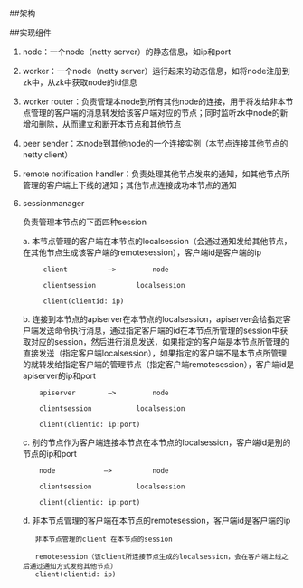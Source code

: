 ##架构


##实现组件
1. node：一个node（netty server）的静态信息，如ip和port
2. worker：一个node（netty server）运行起来的动态信息，如将node注册到zk中，从zk中获取node的id信息
3. worker router：负责管理本node到所有其他node的连接，用于将发给非本节点管理的客户端的消息转发给该客户端对应的节点；同时监听zk中node的新增和删除，从而建立和断开本节点和其他节点
4. peer sender：本node到其他node的一个连接实例（本节点连接其他节点的netty client）
5. remote notification handler：负责处理其他节点发来的通知，如其他节点所管理的客户端上下线的通知；其他节点连接成功本节点的通知
6. sessionmanager

    负责管理本节点的下面四种session
    
    a. 本节点管理的客户端在本节点的localsession（会通过通知发给其他节点，在其他节点生成该客户端的remotesession），客户端id是客户端的ip
    
    ```
         client          —>         node
     
         clientsession          localsession
     
         client(clientid: ip)
    ```

    b. 连接到本节点的apiserver在本节点的localsession，apiserver会给指定客户端发送命令执行消息，通过指定客户端的id在本节点所管理的session中获取对应的session，然后进行消息发送，如果指定的客户端是本节点所管理的直接发送（指定客户端localsession），如果指定的客户端不是本节点所管理的就转发给指定客户端的管理节点（指定客户端remotesession），客户端id是apiserver的ip和port
    
    ```
        apiserver        —>         node
        
        clientsession           localsession
        
        client(clientid: ip:port)
    ```
    
    c. 别的节点作为客户端连接本节点在本节点的localsession，客户端id是别的节点的ip和port
    
    ```
        node            —>          node
   
        clientsession           localsession
   
        client(clientid: ip:port)
    ```
    
    d. 非本节点管理的客户端在本节点的remotesession，客户端id是客户端的ip

    ```
       非本节点管理的client 在本节点的session
       
       remotesession（该client所连接节点生成的localsession，会在客户端上线之后通过通知方式发给其他节点）
       client(clientid: ip)
    ```
